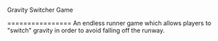 Gravity Switcher Game

================
An endless runner game which allows players to "switch" gravity in order to avoid falling off the runway.